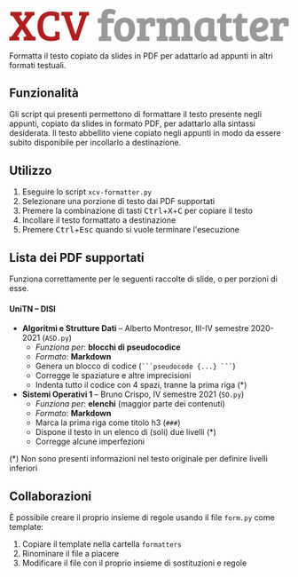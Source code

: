 ![XCV.png](XCV.png)

Formatta il testo copiato da slides in PDF per adattarlo ad appunti in altri formati testuali.



## Funzionalità

Gli script qui presenti permettono di formattare il testo presente negli appunti, copiato da slides in formato PDF, per adattarlo alla sintassi desiderata.
Il testo abbellito viene copiato negli appunti in modo da essere subito disponibile per incollarlo a destinazione.



## Utilizzo

1. Eseguire lo script `xcv-formatter.py`
2. Selezionare una porzione di testo dai PDF supportati
3. Premere la combinazione di tasti <kbd>Ctrl</kbd>+<kbd>X</kbd>+<kbd>C</kbd> per copiare il testo
4. Incollare il testo formattato a destinazione
5. Premere <kbd>Ctrl</kbd>+<kbd>Esc</kbd> quando si vuole terminare l'esecuzione



## Lista dei PDF supportati

Funziona correttamente per le seguenti raccolte di slide, o per porzioni di esse.

#### UniTN – DISI

- **Algoritmi e Strutture Dati** – Alberto Montresor, III-IV semestre 2020-2021 (`ASD.py`)
  - *Funziona per*: **blocchi di pseudocodice**
  - *Formato*: **Markdown**
  - Genera un blocco di codice (`` ```pseudocode {...} ``` ``)
  - Corregge le spaziature e altre imprecisioni
  - Indenta tutto il codice con 4 spazi, tranne la prima riga (*)
- **Sistemi Operativi 1** – Bruno Crispo, IV semestre 2021 (`SO.py`)
  - *Funziona per*: **elenchi** (maggior parte dei contenuti)
  - *Formato*: **Markdown**
  - Marca la prima riga come titolo h3 (`###`)
  - Dispone il testo in un elenco di (soli) due livelli (*)
  - Corregge alcune imperfezioni

(*) Non sono presenti informazioni nel testo originale per definire livelli inferiori



## Collaborazioni

È possibile creare il proprio insieme di regole usando il file `form.py` come template:
1. Copiare il template nella cartella `formatters`
2. Rinominare il file a piacere
3. Modificare il file con il proprio insieme di sostituzioni e regole
